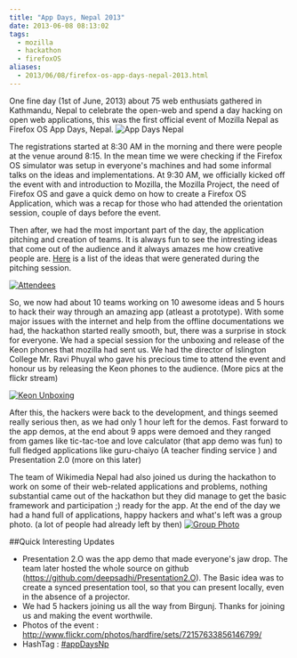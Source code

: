 ```yaml
---
title: "App Days, Nepal 2013"
date: 2013-06-08 08:13:02
tags:
  - mozilla
  - hackathon
  - firefoxOS
aliases:
  - 2013/06/08/firefox-os-app-days-nepal-2013.html
---
```


One fine day (1st of June, 2013) about 75 web enthusiats gathered in Kathmandu, Nepal to celebrate the open-web and spend a day hacking on open web applications, this was the first official event of Mozilla Nepal as Firefox OS App Days, Nepal.
![App Days Nepal](http://img441.imageshack.us/img441/315/9j8k.jpg)

The registrations started at 8:30 AM in the morning and there were people at the venue around 8:15. In the mean time we were checking if the Firefox OS simulator was setup in everyone's machines and had some informal talks on the ideas and implementations. At 9:30 AM, we officially kicked off the event with and introduction to Mozilla, the Mozilla Project, the need of Firefox OS and gave a quick demo on how to create a Firefox OS Application, which was a recap for those who had attended the orientation session, couple of days before the event. 

Then after, we had the most important part of the day, the application pitching and creation of teams. It is always fun to see the intresting ideas that come out of the audience and it always amazes me how creative people are. [Here](https://gist.github.com/5787159) is a list of the ideas that were generated during the pitching session.

[![Attendees](http://farm8.staticflickr.com/7416/8913494299_be672eb0ae_z.jpg)](http://www.flickr.com/photos/hardfire/8913494299/)

So, we now had about 10 teams working on 10 awesome ideas and 5 hours to hack their way through an amazing app (atleast a prototype). With some major issues with the internet and help from the offline documentations we had, the hackathon started really smooth, but, there was a surprise in stock for everyone. We had a special session for the unboxing and release of the Keon phones that mozilla had sent us. We had the director of Islington College Mr. Ravi Phuyal who gave his precious time to attend the event and honour us by releasing the Keon phones to the audience. (More pics at the flickr stream)

[![Keon Unboxing](http://farm9.staticflickr.com/8546/8913457579_ef694ff603_z.jpg)](http://www.flickr.com/photos/hardfire/8913457579/)

After this, the hackers were back to the development, and things seemed really serious then, as we had only 1 hour left for the demos. Fast forward to the app demos, at the end about 9 apps were demoed and they ranged from games like tic-tac-toe and love calculator (that app demo was fun) to full fledged applications like guru-chaiyo (A teacher finding service ) and Presentation 2.0  (more on this later)

The team of Wikimedia Nepal had also joined us during the hackathon to work on some of their web-related applications and problems, nothing substantial came out of the hackathon but they did manage to get the basic framework and participation ;) ready for the app. At the end of the day we had a hand full of applications, happy hackers and what's left was a group photo. (a lot of people had already left by then)
[![Group Photo](http://farm6.staticflickr.com/5346/8914046284_5d3161b829_z.jpg)](http://www.flickr.com/photos/hardfire/8914046284/)


##Quick Interesting Updates
* Presentation 2.O was the app demo that made everyone's jaw drop. The team later hosted the whole source on github (<https://github.com/deepsadhi/Presentation2.O>). The Basic idea was to create a synced presentation tool, so that you can present locally, even in the absence of a projector.
* We had 5 hackers joining us all the way from Birgunj. Thanks for joining us and making the event worthwile.
* Photos of the event : <http://www.flickr.com/photos/hardfire/sets/72157633856146799/>
* HashTag : [#appDaysNp](https://twitter.com/search?q=%23appDaysNp&src=hash)
